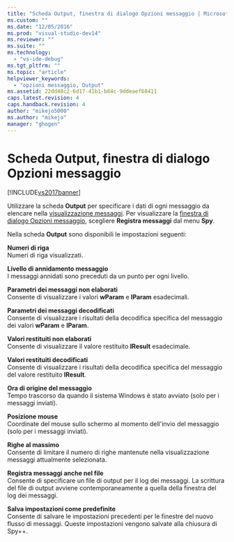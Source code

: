 ```yaml
---
title: "Scheda Output, finestra di dialogo Opzioni messaggio | Microsoft Docs"
ms.custom: ""
ms.date: "12/05/2016"
ms.prod: "visual-studio-dev14"
ms.reviewer: ""
ms.suite: ""
ms.technology: 
  - "vs-ide-debug"
ms.tgt_pltfrm: ""
ms.topic: "article"
helpviewer_keywords: 
  - "opzioni messaggio, Output"
ms.assetid: 22dd48c2-6d17-41b1-b84c-9ddeaef68411
caps.latest.revision: 4
caps.handback.revision: 4
author: "mikejo5000"
ms.author: "mikejo"
manager: "ghogen"
---
```

# Scheda Output, finestra di dialogo Opzioni messaggio
[!INCLUDE[vs2017banner](../code-quality/includes/vs2017banner.md)]

Utilizzare la scheda **Output** per specificare i dati di ogni messaggio da elencare nella [visualizzazione messaggi](../debugger/messages-view.md).  Per visualizzare la [finestra di dialogo Opzioni messaggio](../debugger/message-options-dialog-box.md), scegliere **Registra messaggi** dal menu **Spy**.  
  
 Nella scheda **Output** sono disponibili le impostazioni seguenti:  
  
 **Numeri di riga**  
 Numeri di riga visualizzati.  
  
 **Livello di annidamento messaggio**  
 I messaggi annidati sono preceduti da un punto per ogni livello.  
  
 **Parametri dei messaggi non elaborati**  
 Consente di visualizzare i valori **wParam** e **lParam** esadecimali.  
  
 **Parametri dei messaggi decodificati**  
 Consente di visualizzare i risultati della decodifica specifica del messaggio dei valori **wParam** e **lParam**.  
  
 **Valori restituiti non elaborati**  
 Consente di visualizzare il valore restituito **lResult** esadecimale.  
  
 **Valori restituiti decodificati**  
 Consente di visualizzare i risultati della decodifica specifica del messaggio del valore restituito **lResult**.  
  
 **Ora di origine del messaggio**  
 Tempo trascorso da quando il sistema Windows è stato avviato \(solo per i messaggi inviati\).  
  
 **Posizione mouse**  
 Coordinate del mouse sullo schermo al momento dell'invio del messaggio \(solo per i messaggi inviati\).  
  
 **Righe al massimo**  
 Consente di limitare il numero di righe mantenute nella visualizzazione messaggi attualmente selezionata.  
  
 **Registra messaggi anche nel file**  
 Consente di specificare un file di output per il log dei messaggi.  La scrittura del file di output avviene contemporaneamente a quella della finestra del log dei messaggi.  
  
 **Salva impostazioni come predefinite**  
 Consente di salvare le impostazioni precedenti per le finestre del nuovo flusso di messaggi.  Queste impostazioni vengono salvate alla chiusura di Spy\+\+.
